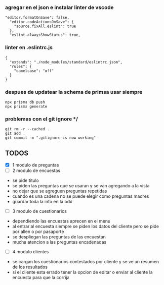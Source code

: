 ### agregar en el json e instalar linter de vscode
```
"editor.formatOnSave": false, 
  "editor.codeActionsOnSave": { 
    "source.fixAll.eslint": true 
  }, 
  "eslint.alwaysShowStatus": true,
```

### linter en .eslintrc.js
```
{
  "extends": "./node_modules/standard/eslintrc.json",
  "rules": {
    "camelcase": "off"
  }
}
```

### despues de updatear la schema de primsa usar siempre
```
npx prisma db push
npx prisma generate
```



### problemas con el git ignore */
```
git rm -r --cached .
git add .
git commit -m ".gitignore is now working"
```

## TODOS
- [x] 1 modulo de preguntas
- [ ] 2 modulo de encuestas
- se pide titulo
- se piden las preguntas que se usaran y se van agregando a la vista
- no dejar que se agreguen preguntas repetidas
- cuando es una cadena no se puede elegir como preguntas madres
- guardar toda la info en la bdd
- [ ] 3 modulo de cuestionarios
- dependiendo las encuestas aprecen en el menu
- al entrar al encuesta siempre se piden los datos del cliente pero se pide por allen o por pasaporte
- se despliegan las preguntas de las encuestan
- mucha atencion a las preguntas encadenadas
- [ ] 4 modulo clientes
- se cargan los cuestionarios contestados por cliente y se ve un resumen de los resultados
- si el cliente esta errado tener la opcion de editar o enviar al cliente la encuesta para que la corrija
